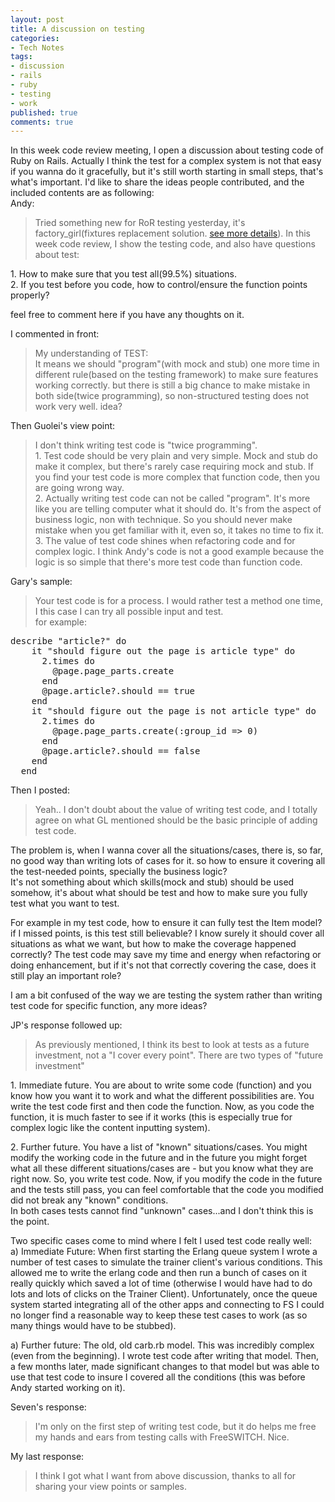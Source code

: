 ```yaml
---
layout: post
title: A discussion on testing
categories:
- Tech Notes
tags:
- discussion
- rails
- ruby
- testing
- work
published: true
comments: true
---
```

<p>In this week code review meeting, I open a discussion about testing code of Ruby on Rails. Actually I think the test for a complex system is not that easy if you wanna do it gracefully, but it's still worth starting in small steps, that's what's important. I'd like to share the ideas people contributed, and the included contents are as following:<br />
Andy:
<blockquote>
Tried something new for RoR testing yesterday, it's factory_girl(fixtures replacement solution. <a href="http://github.com/thoughtbot/factory_girl">see more details</a>). In this week code review, I show the testing code, and also have questions about test:</blockquote></p>

<p>1. How to make sure that you test all(99.5%) situations.<br />
2. If you test before you code, how to control/ensure the function points properly?</p>

<p>feel free to comment here if you have any thoughts on it.

I commented in front:
<blockquote>
My understanding of TEST:<br />
It means we should "program"(with mock and stub) one more time in different rule(based on the testing framework) to make sure features working correctly. but there is still a big chance to make mistake in both side(twice programming), so non-structured testing does not work very well. idea?
</blockquote>
Then Guolei's view point:
<blockquote>
I don't think writing test code is "twice programming".<br />
1. Test code should be very plain and very simple. Mock and stub do make it complex, but there's rarely case requiring mock and stub. If you find your test code is more complex that function code, then you are going wrong way.<br />
2. Actually writing test code can not be called "program". It's more like you are telling computer what it should do. It's from the aspect of business logic, non with technique. So you should never make mistake when you get familiar with it, even so, it takes no time to fix it.<br />
3. The value of test code shines when refactoring code and for complex logic. I think Andy's code is not a good example because the logic is so simple that there's more test code than function code.
</blockquote>
Gary's sample:
<blockquote>
Your test code is for a process. I would rather test a method one time, I this case I can try all possible input and test.<br />
for example:
</blockquote>
<pre name="code" class="ruby">
describe "article?" do
    it "should figure out the page is article type" do
      2.times do
        @page.page_parts.create
      end
      @page.article?.should == true
    end
    it "should figure out the page is not article type" do
      2.times do
        @page.page_parts.create(:group_id => 0)
      end
      @page.article?.should == false
    end
  end
</pre>
Then I posted:
<blockquote>
Yeah.. I don't doubt about the value of writing test code, and I totally agree on what GL mentioned should be the basic principle of adding test code.</blockquote></p>

<p>The problem is, when I wanna cover all the situations/cases, there is, so far, no good way than writing lots of cases for it. so how to ensure it covering all the test-needed points, specially the business logic?<br />
It's not something about which skills(mock and stub) should be used somehow, it's about what should be test and how to make sure you fully test what you want to test.</p>

<p>For example in my test code, how to ensure it can fully test the Item model? if I missed points, is this test still believable? I know surely it should cover all situations as what we want, but how to make the coverage happened correctly? The test code may save my time and energy when refactoring or doing enhancement, but if it's not that correctly covering the case, does it still play an important role?</p>

<p>I am a bit confused of the way we are testing the system rather than writing test code for specific function, any more ideas?

JP's response followed up:
<blockquote>
As previously mentioned, I think its best to look at tests as a future investment, not a "I cover every point". There are two types of "future investment"</blockquote></p>

<p>1. Immediate future. You are about to write some code (function) and you know how you want it to work and what the different possibilities are. You write the test code first and then code the function. Now, as you code the function, it is much faster to see if it works (this is especially true for complex logic like the content inputting system).</p>

<p>2. Further future. You have a list of "known" situations/cases. You might modify the working code in the future and in the future you might forget what all these different situations/cases are - but you know what they are right now. So, you write test code. Now, if you modify the code in the future and the tests still pass, you can feel comfortable that the code you modified did not break any "known" conditions.<br />
In both cases tests cannot find "unknown" cases...and I don't think this is the point.</p>

<p>Two specific cases come to mind where I felt I used test code really well:<br />
a) Immediate Future: When first starting the Erlang queue system I wrote a number of test cases to simulate the trainer client's various conditions. This allowed me to write the erlang code and then run a bunch of cases on it really quickly which saved a lot of time (otherwise I would have had to do lots and lots of clicks on the Trainer Client). Unfortunately, once the queue system started integrating all of the other apps and connecting to FS I could no longer find a reasonable way to keep these test cases to work (as so many things would have to be stubbed).</p>

<p>a) Further future: The old, old carb.rb model. This was incredibly complex (even from the beginning). I wrote test code after writing that model. Then, a few months later, made significant changes to that model but was able to use that test code to insure I covered all the conditions (this was before Andy started working on it).

Seven's response:
<blockquote>
I'm only on the first step of writing test code, but it do helps me free my hands and ears from testing calls with FreeSWITCH. Nice.
</blockquote>
My last response:
<blockquote>
I think I got what I want from above discussion, thanks to all for sharing your view points or samples.
</blockquote></p>
